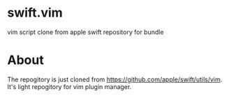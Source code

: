 # swift.vim
vim script clone from apple swift repository for bundle

# About
The repogitory is just cloned from https://github.com/apple/swift/utils/vim.
It's light repogitory for vim plugin manager.
